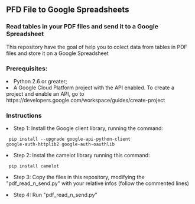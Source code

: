 <h2> PFD File to Google Spreadsheets </h2>
<h3>Read tables in your <b>PDF files</b> and send it to a <b>Google Spreadsheet</b></h3>

This repository have the goal of help you to colect data from tables in PDF files and store it on a Google Spreadsheet

<h3>Prerequisites:</h3>
<li>Python 2.6 or greater;</li>
<li>A Google Cloud Platform project with the API enabled. To create a project and enable an API, go to https://developers.google.com/workspace/guides/create-project </li>

<h3>Instructions</h3>
<li>Step 1: Install the Google client library, running the command:</li>

<code>  pip install --upgrade google-api-python-client google-auth-httplib2 google-auth-oauthlib </code>

<li> Step 2: Instal the camelot library running this command:

<code> pip install camelot </code>

<li>Step 3: Copy the files in this repository, modifying the "pdf_read_n_send.py" with your relative infos (follow the commented lines)</li>
<ol></ol>
<li>Step 4: Run "pdf_read_n_send.py"</li>
